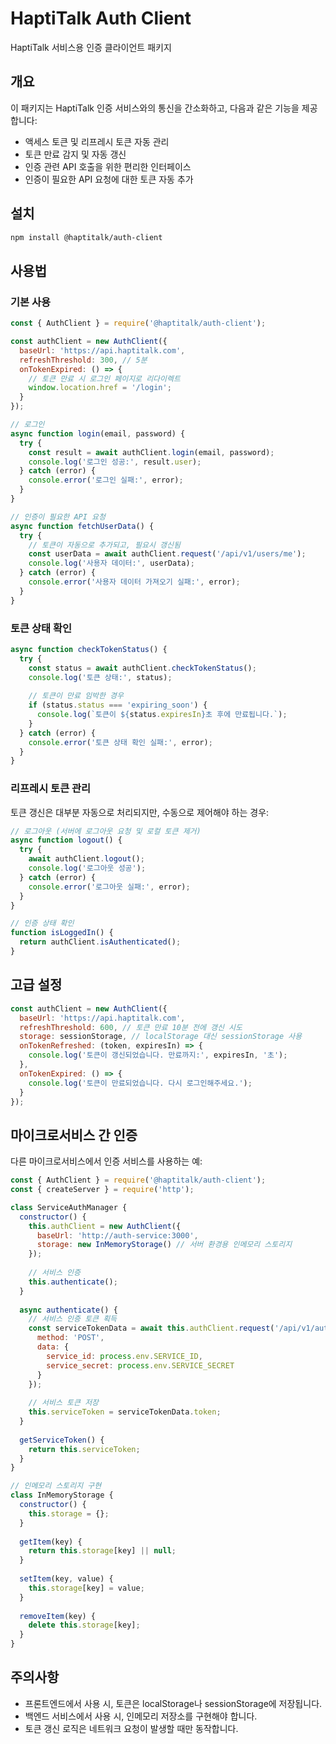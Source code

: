 # HaptiTalk Auth Client

HaptiTalk 서비스용 인증 클라이언트 패키지

## 개요

이 패키지는 HaptiTalk 인증 서비스와의 통신을 간소화하고, 다음과 같은 기능을 제공합니다:

- 액세스 토큰 및 리프레시 토큰 자동 관리
- 토큰 만료 감지 및 자동 갱신
- 인증 관련 API 호출을 위한 편리한 인터페이스
- 인증이 필요한 API 요청에 대한 토큰 자동 추가

## 설치

```bash
npm install @haptitalk/auth-client
```

## 사용법

### 기본 사용

```javascript
const { AuthClient } = require('@haptitalk/auth-client');

const authClient = new AuthClient({
  baseUrl: 'https://api.haptitalk.com',
  refreshThreshold: 300, // 5분
  onTokenExpired: () => {
    // 토큰 만료 시 로그인 페이지로 리다이렉트
    window.location.href = '/login';
  }
});

// 로그인
async function login(email, password) {
  try {
    const result = await authClient.login(email, password);
    console.log('로그인 성공:', result.user);
  } catch (error) {
    console.error('로그인 실패:', error);
  }
}

// 인증이 필요한 API 요청
async function fetchUserData() {
  try {
    // 토큰이 자동으로 추가되고, 필요시 갱신됨
    const userData = await authClient.request('/api/v1/users/me');
    console.log('사용자 데이터:', userData);
  } catch (error) {
    console.error('사용자 데이터 가져오기 실패:', error);
  }
}
```

### 토큰 상태 확인

```javascript
async function checkTokenStatus() {
  try {
    const status = await authClient.checkTokenStatus();
    console.log('토큰 상태:', status);
    
    // 토큰이 만료 임박한 경우
    if (status.status === 'expiring_soon') {
      console.log(`토큰이 ${status.expiresIn}초 후에 만료됩니다.`);
    }
  } catch (error) {
    console.error('토큰 상태 확인 실패:', error);
  }
}
```

### 리프레시 토큰 관리

토큰 갱신은 대부분 자동으로 처리되지만, 수동으로 제어해야 하는 경우:

```javascript
// 로그아웃 (서버에 로그아웃 요청 및 로컬 토큰 제거)
async function logout() {
  try {
    await authClient.logout();
    console.log('로그아웃 성공');
  } catch (error) {
    console.error('로그아웃 실패:', error);
  }
}

// 인증 상태 확인
function isLoggedIn() {
  return authClient.isAuthenticated();
}
```

## 고급 설정

```javascript
const authClient = new AuthClient({
  baseUrl: 'https://api.haptitalk.com',
  refreshThreshold: 600, // 토큰 만료 10분 전에 갱신 시도
  storage: sessionStorage, // localStorage 대신 sessionStorage 사용
  onTokenRefreshed: (token, expiresIn) => {
    console.log('토큰이 갱신되었습니다. 만료까지:', expiresIn, '초');
  },
  onTokenExpired: () => {
    console.log('토큰이 만료되었습니다. 다시 로그인해주세요.');
  }
});
```

## 마이크로서비스 간 인증

다른 마이크로서비스에서 인증 서비스를 사용하는 예:

```javascript
const { AuthClient } = require('@haptitalk/auth-client');
const { createServer } = require('http');

class ServiceAuthManager {
  constructor() {
    this.authClient = new AuthClient({
      baseUrl: 'http://auth-service:3000',
      storage: new InMemoryStorage() // 서버 환경용 인메모리 스토리지
    });
    
    // 서비스 인증
    this.authenticate();
  }
  
  async authenticate() {
    // 서비스 인증 토큰 획득
    const serviceTokenData = await this.authClient.request('/api/v1/auth/service-token', {
      method: 'POST',
      data: {
        service_id: process.env.SERVICE_ID,
        service_secret: process.env.SERVICE_SECRET
      }
    });
    
    // 서비스 토큰 저장
    this.serviceToken = serviceTokenData.token;
  }
  
  getServiceToken() {
    return this.serviceToken;
  }
}

// 인메모리 스토리지 구현
class InMemoryStorage {
  constructor() {
    this.storage = {};
  }
  
  getItem(key) {
    return this.storage[key] || null;
  }
  
  setItem(key, value) {
    this.storage[key] = value;
  }
  
  removeItem(key) {
    delete this.storage[key];
  }
}
```

## 주의사항

- 프론트엔드에서 사용 시, 토큰은 localStorage나 sessionStorage에 저장됩니다.
- 백엔드 서비스에서 사용 시, 인메모리 저장소를 구현해야 합니다.
- 토큰 갱신 로직은 네트워크 요청이 발생할 때만 동작합니다.